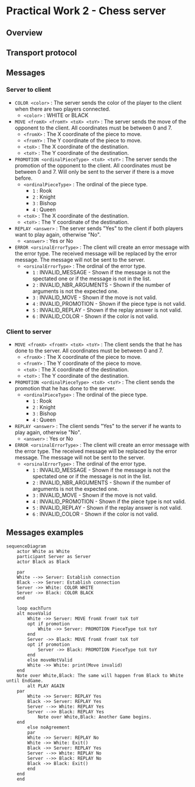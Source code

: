 # Practical Work 2 - Chess server
## Overview
## Transport protocol
## Messages

### Server to client

* ```COLOR <color>``` :  The server sends the color of the player to the client when there are two players connected.
    * ```<color>``` : WHITE or BLACK
* ```MOVE <fromX> <fromY> <toX> <toY>``` : The server sends the move of the opponent to the client. All coordinates must
be between 0 and 7.
    * ```<fromX>``` : The X coordinate of the piece to move.
    * ```<fromY>``` : The Y coordinate of the piece to move.
    * ```<toX>``` : The X coordinate of the destination.
    * ```<toY>``` : The Y coordinate of the destination.
* ```PROMOTION <ordinalPieceType> <toX> <toY>``` : The server sends the promotion of the opponent to the client. All
coordinates must be between 0 and 7. Will only be sent to the server if there is a move before.
    * ```<ordinalPieceType>``` : The ordinal of the piece type.
      *  ```1``` : Rook
      *  ```2``` : Knight
      *  ```3``` : Bishop
      *  ```4``` : Queen
    * ```<toX>``` : The X coordinate of the destination.
    * ```<toY>``` : The Y coordinate of the destination.
* ```REPLAY <answer>``` : The server sends "Yes" to the client if both players want to play again, otherwise "No".
    * ```<answer>``` : Yes or No
* ```ERROR <orsinalErrorType>``` : The client will create an error message with the error type. The received message will
be replaced by the error message. The message will not be sent to the server.
    * ```<orsinalErrorType>``` : The ordinal of the error type.
      *  ```1``` : INVALID_MESSAGE - Shown if the message is not the spectated one or if the message is not in the list.
      *  ```2``` : INVALID_NBR_ARGUMENTS - Shown if the number of arguments is not the expected one.
      *  ```3``` : INVALID_MOVE - Shown if the move is not valid.
      *  ```4``` : INVALID_PROMOTION - Shown if the piece type is not valid.
      *  ```5``` : INVALID_REPLAY - Shown if the replay answer is not valid.
      *  ```6``` : INVALID_COLOR - Shown if the color is not valid.

### Client to server
* ```MOVE <fromX> <fromY> <toX> <toY>``` : The client sends the that he has done to the server. All coordinates must be
between 0 and 7.
    * ```<fromX>``` : The X coordinate of the piece to move.
    * ```<fromY>``` : The Y coordinate of the piece to move.
    * ```<toX>``` : The X coordinate of the destination.
    * ```<toY>``` : The Y coordinate of the destination.
* ```PROMOTION <ordinalPieceType> <toX> <toY>``` : The client sends the promotion that he has done to the server.
    * ```<ordinalPieceType>``` : The ordinal of the piece type.
        *  ```1``` : Rook
        *  ```2``` : Knight
        *  ```3``` : Bishop
        *  ```4``` : Queen
* ```REPLAY <answer>``` : The client sends "Yes" to the server if he wants to play again, otherwise "No".
    * ```<answer>``` : Yes or No
* ```ERROR <orsinalErrorType>``` : The client will create an error message with the error type. The received message will
  be replaced by the error message. The message will not be sent to the server.
    * ```<orsinalErrorType>``` : The ordinal of the error type.
        *  ```1``` : INVALID_MESSAGE - Shown if the message is not the spectated one or if the message is not in the list.
        *  ```2``` : INVALID_NBR_ARGUMENTS - Shown if the number of arguments is not the expected one.
        *  ```3``` : INVALID_MOVE - Shown if the move is not valid.
        *  ```4``` : INVALID_PROMOTION - Shown if the piece type is not valid.
        *  ```5``` : INVALID_REPLAY - Shown if the replay answer is not valid.
        *  ```6``` : INVALID_COLOR - Shown if the color is not valid.

## Messages examples

```mermaid
sequenceDiagram
    actor White as White
    participant Server as Server
    actor Black as Black

    par
    White -->> Server: Establish connection
    Black -->> Server: Establish connection
    Server ->> White: COLOR WHITE
    Server ->> Black: COLOR BLACK
    end

    loop eachTurn
    alt moveValid
        White ->> Server: MOVE fromX fromY toX toY
        opt if promotion
            White ->> Server: PROMOTION PieceType toX toY
        end
        Server ->> Black: MOVE fromX fromY toX toY
        opt if promotion
            Server ->> Black: PROMOTION PieceType toX toY
        end
        else moveNotValid
        White ->> White: print(Move invalid)
    end
    Note over White,Black: The same will happen from Black to White until EndGame.
        alt PLAY AGAIN
    par
        White ->> Server: REPLAY Yes
        Black ->> Server: REPLAY Yes
        Server -->> White: REPLAY Yes
        Server -->> Black: REPLAY Yes
            Note over White,Black: Another Game begins.
    end
        else noAgreement
        par
        White ->> Server: REPLAY No
        White ->> White: Exit()
        Black ->> Server: REPLAY Yes
        Server -->> White: REPLAY No
        Server -->> Black: REPLAY No
        Black ->> Black: Exit()
        end
    end
    end
```

